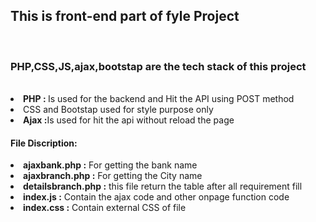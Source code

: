 <h2>This is front-end part of fyle Project</h2>
<br>
<h3>PHP,CSS,JS,ajax,bootstap are the tech stack of this project</h3>
<br>
<li><b>PHP : </b> Is used for the backend and Hit the API using POST method</li>
<li> CSS and Bootstap used for style purpose only  </li>
<li> <b>Ajax :</b>Is used for hit the api without reload the page</li>

<h4>File Discription:</h4>
<li><b>ajaxbank.php :</b> For getting the bank name </li>
<li><b>ajaxbranch.php :</b> For getting the City name </li>
<li><b>detailsbranch.php :</b> this file return the table after all requirement fill </li>
<li><b>index.js :</b> Contain the ajax code and other onpage function code </li>
<li><b>index.css :</b> Contain external CSS of file  </li>
